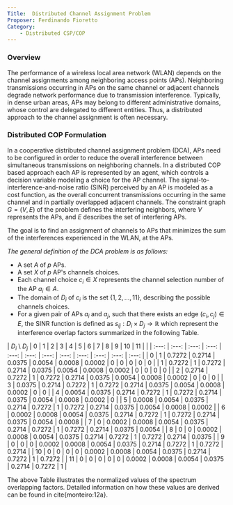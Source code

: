 ```yaml
---
Title:  Distributed Channel Assignment Problem
Proposer: Ferdinando Fioretto
Category: 
	- Distributed CSP/COP
---
```


### Overview

The performance of a wireless local area network (WLAN) depends on the channel assignments among neighboring access points (APs). Neighboring transmissions occurring in APs on the same channel or adjacent channels degrade network performance due to transmission interference. Typically, in dense urban areas, APs may belong to different administrative domains, whose control are delegated to different entities. Thus, a distributed approach to the channel assignment is often necessary.

### Distributed COP Formulation

In a cooperative distributed channel assignment problem (DCA), APs need to be configured in order to reduce the overall interference between simultaneous transmissions on neighboring channels. In a distributed COP based approach each AP is represented by an agent, which controls a decision variable modeling a choice for the AP channel. The signal-to-interference-and-noise ratio (SINR) perceived by an AP is modeled as a cost function, as the overall concurrent transmissions occurring in the same channel and in partially overlapped adjacent channels. The constraint graph $G=(V,E)$ of the problem defines the interfering neighbors, where $V$ represents the APs, and $E$ describes the set of interfering APs.  
<!--These can be computed using the receive signal strength indicator (RSSI) cite{monteiro:12a}.-->
The goal is to find an assignment of channels to APs that minimizes the sum of the interferences experienced in the WLAN, at the APs.

*The general definition of the DCA problem is as follows:*

- A set $A$ of $p$ APs.
- A set $X$ of $p$ AP's channels choices.
- Each channel choice $c_i \in X$ represents the channel selection number of the AP $a_i \in A$. 
- The domain of $D_i$ of $c_i$ is the set {$1, 2, \ldots, 11$}, describing the possible channels choices.
- For a given pair of APs $a_i$ and $a_j$, such that there exists an edge $(c_i, c_j) \in E$, the SINR function is defined as $s_{ij} : D_i \times D_j \to \mathbb{R}$ which represent the interference overlap factors summarized in the following Table.

|   $D_i$ \ $D_j$      | 0              | 1               | 2             | 3              | 4              | 5              | 6              | 7             | 8              | 9              | 10            | 11           | 
|         | :---:           | :---:          | :---:          | :---:           | :---:          | :---:          | :---:          | :---:          | :---:           | :---:          | :---:          | :---:          | 
| $0$ | $1$          | $0.7272$ | $0.2714$ | $0.0375$ | $0.0054$ | $0.0008$ | $0.0002$ | $0$          | $0$          | $0$          | $0$          | $0$          |
| $1$ | $0.7272$ | $1$          | $0.7272$ | $0.2714$ | $0.0375$ | $0.0054$ | $0.0008$ | $0.0002$ | $0$          | $0$          | $0$          | $0$          | 
| $2$ | $0.2714$ | $0.7272$ | $1$          | $0.7272$ | $0.2714$ | $0.0375$ | $0.0054$ | $0.0008$ | $0.0002$ | $0$          | $0$          | $0$          | 
| $3$ | $0.0375$ | $0.2714$ | $0.7272$ | $1$          | $0.7272$ | $0.2714$ | $0.0375$ | $0.0054$ | $0.0008$ | $0.0002$ | $0$          | $0$          |
| $4$ | $0.0054$ | $0.0375$ | $0.2714$ | $0.7272$ | $1$          | $0.7272$ | $0.2714$ | $0.0375$ | $0.0054$ | $0.0008$ | $0.0002$ | $0$          |
| $5$ | $0.0008$ | $0.0054$ | $0.0375$ | $0.2714$ | $0.7272$ | $1$          | $0.7272$ | $0.2714$ | $0.0375$ | $0.0054$ | $0.0008$ | $0.0002$ |
| $6$ | $0.0002$ | $0.0008$ | $0.0054$ | $0.0375$ | $0.2714$ | $0.7272$ | $1$          | $0.7272$ | $0.2714$ | $0.0375$ | $0.0054$ | $0.0008$ |
| $7$ | $0$          | $0.0002$ | $0.0008$ | $0.0054$ | $0.0375$ | $0.2714$ | $0.7272$ | $1$          | $0.7272$ | $0.2714$ | $0.0375$ | $0.0054$ |
| $8$ | $0$          | $0$          | $0.0002$ | $0.0008$ | $0.0054$ | $0.0375$ | $0.2714$ | $0.7272$ | $1$          | $0.7272$ | $0.2714$ | $0.0375$ |
| $9$ | $0$          | $0$          | $0$          | $0.0002$ | $0.0008$ | $0.0054$ | $0.0375$ | $0.2714$ | $0.7272$ | $1$          | $0.7272$ | $0.2714$ |
| $10$ | $0$        | $0$          | $0$          | $0$          | $0.0002$ | $0.0008$ | $0.0054$ | $0.0375$ | $0.2714$ | $0.7272$ | $1$          | $0.7272$ |
| $11$ | $0$        | $0$        | $0$          | $0$          | $0$          | $0.0002$ | $0.0008$ | $0.0054$ | $0.0375$ | $0.2714$ | $0.7272$ | $1$            |


The above Table illustrates the normalized values of the spectrum overlapping factors. Detailed information on how these values are derived can be found in cite{monteiro:12a}.
<!--
| Channel Spacing | Overlapping Factor |
| :-----: | :------: | 
| $0$   | $1$    | 
| $1$   | $0.7272$  | 
| $2$   | $0.2714$  | 
| $3$   | $0.0375$  | 
| $4$   | $0.0054$  | 
| $5$   | $0.0008$  | 
| $6$   | $0.0002$  | 
| $7-10$   | $0$ |
-->